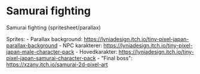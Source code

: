 # Samurai fighting
Samurai fighting (spritesheet/parallax)




Sprites:
    - Parallax background: https://lyniadesign.itch.io/tiny-pixel-japan-parallax-background
    - NPC karakterer: https://lyniadesign.itch.io/tiny-pixel-japan-male-character-pack
    - Hovedkarakter: https://lyniadesign.itch.io/tiny-pixel-japan-samurai-character-pack
    - "Final boss": https://xzany.itch.io/samurai-2d-pixel-art
    
